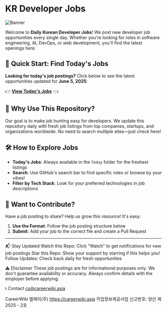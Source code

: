 # KR Developer Jobs

![Banner](https://placehold.co/1200x200?text=CareerWiki)

Welcome to **Daily Korean Developer Jobs**! We post new developer job opportunities every single day. Whether you're looking for roles in software engineering, AI, DevOps, or web development, you'll find the latest openings here.

## 📅 Quick Start: Find Today's Jobs

**Looking for today's job postings?** Click below to see the latest opportunities updated for **June 5, 2025**:

👉 **[View Today's Jobs](today.md)** 👈


## 🌟 Why Use This Repository?

Our goal is to make job hunting easy for developers. We update this repository daily with fresh job listings from top companies, startups, and organizations worldwide. No need to search multiple sites—just check here!


## 🛠️ How to Explore Jobs

- **Today's Jobs**: Always available in the `Today` folder for the freshest listings
- **Search**: Use GitHub's search bar to find specific roles or browse by your vibes!
- **Filter by Tech Stack**: Look for your preferred technologies in job descriptions


## 🤝 Want to Contribute?

Have a job posting to share? Help us grow this resource! It's easy:

1. **Use the Format**: Follow the job posting structure below
2. **Submit**: Add your job to the correct file and create a Pull Request

---

📬 Stay Updated
Watch this Repo: Click "Watch" to get notifications for new job postings
Star this Repo: Show your support by starring if this helps you!
Follow Updates: Check back daily for fresh opportunities

⚠️ Disclaimer
These job postings are for informational purposes only. We don't guarantee availability or accuracy. Always confirm details with the employer before applying.

📞 Contact
cs@careerwiki.asia

CareerWiki 엘제이(주) https://careerwiki.asia 
직업정보제공사업 신고번호: 양산 제2025 - 2호
